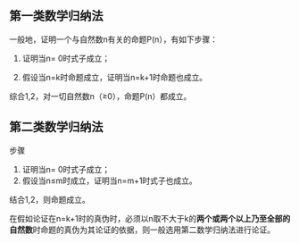 ## 第一类数学归纳法

一般地，证明一个与自然数n有关的命题P(n），有如下步骤：

1. 证明当n= 0时式子成立；

2. 假设当n=k时命题成立，证明当n=k+1时命题也成立。

综合1,2，对一切自然数n（≥0），命题P(n）都成立。

## 第二类数学归纳法

步骤

1. 证明当n= 0时式子成立；
2. 假设当n≤m时成立，证明当n=m+1时式子也成立。

结合1,2，则命题成立。

在假如论证在n=k+1时的真伪时，必须以n取不大于k的**两个或两个以上乃至全部的自然数**时命题的真伪为其论证的依据，则一般选用第二数学归纳法进行论证。